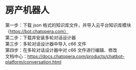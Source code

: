 # 房产机器人

第一步：下载 json 格式的知识库文件，并导入云平台知识库模块（https://bot.chatopera.com）  
第二步：下载并安装多轮对话设计器  
第三步：多轮对话设计器中导入 c66 文件  
第四步：在多轮对话设计器中对 c66 文件进行编辑、修改  
文档中心：https://docs.chatopera.com/products/chatbot-platform/conversation.html
